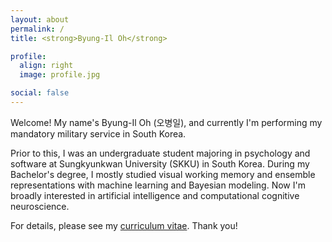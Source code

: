 ```yaml
---
layout: about
permalink: /
title: <strong>Byung-Il Oh</strong>

profile:
  align: right
  image: profile.jpg

social: false
---
```


Welcome! My name's Byung-Il Oh (오병일), and currently I'm performing my mandatory military service in South Korea.

Prior to this, I was an undergraduate student majoring in psychology and software at Sungkyunkwan University (SKKU) in South Korea. During my Bachelor's degree, I mostly studied visual working memory and ensemble representations with machine learning and Bayesian modeling. Now I'm broadly interested in artificial intelligence and computational cognitive neuroscience.

For details, please see my <a href="{{ '/cv.pdf' | prepend: site.baseurl | prepend: site.url }}">curriculum vitae</a>. Thank you!
